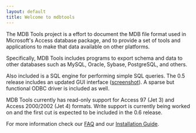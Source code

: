 ```yaml
---
layout: default
title: Welcome to mdbtools
---
```


The MDB Tools project is a effort to document the MDB file format used in Microsoft's Access 
database package, and to provide a set of tools and applications to make that data available on other platforms.

Specifically, MDB Tools includes programs to export schema and data to other databases such 
as MySQL, Oracle, Sybase, PostgreSQL, and others.

Also included is a SQL engine for performing simple SQL queries. The 0.5 release includes an 
updated GUI interface ([screenshot](/static/images/gmdb2screenshot.png)). A sparse but functional ODBC driver is included as well.

MDB Tools currently has read-only support for Access 97 (Jet 3) and Access 2000/2002 (Jet 4) formats. Write support 
is currently being worked on and the first cut is expected to be included in the 0.6 release.

For more information check our [FAQ](/faq) and our [Installation Guide](/install). 
